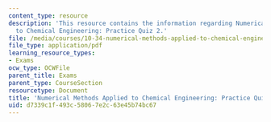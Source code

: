 ```yaml
---
content_type: resource
description: 'This resource contains the information regarding Numerical Methods Applied
  to Chemical Engineering: Practice Quiz 2.'
file: /media/courses/10-34-numerical-methods-applied-to-chemical-engineering-fall-2015/d7339c1f493c58067e2c63e45b74bc67_MIT10_34F15_Quiz2.pdf
file_type: application/pdf
learning_resource_types:
- Exams
ocw_type: OCWFile
parent_title: Exams
parent_type: CourseSection
resourcetype: Document
title: 'Numerical Methods Applied to Chemical Engineering: Practice Quiz 2'
uid: d7339c1f-493c-5806-7e2c-63e45b74bc67
---
```

